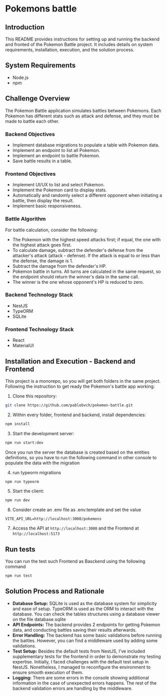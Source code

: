 # Pokemons battle

## Introduction

This README provides instructions for setting up and running the backend and fronted of the Pokemon Battle project. It includes details on system requirements, installation, execution, and the solution process.

## System Requirements

- Node.js
- npm

## Challenge Overview

The Pokemon Battle application simulates battles between Pokemons. Each Pokemon has different stats such as attack and defense, and they must be made to battle each other.

### Backend Objectives

- Implement database migrations to populate a table with Pokemon data.
- Implement an endpoint to list all Pokemon.
- Implement an endpoint to battle Pokemon.
- Save battle results in a table.

### Frontend Objectives

- Implement UI/UX to list and select Pokemon.
- Implement the Pokemon card to display stats.
- Automatically and randomly select a different opponent when initiating a battle, then display the result.
- Implement basic responsiveness.

### Battle Algorithm

For battle calculation, consider the following:

- The Pokemon with the highest speed attacks first; if equal, the one with the highest attack goes first.
- To calculate damage, subtract the defender's defense from the attacker's attack (attack - defense). If the attack is equal to or less than the defense, the damage is 1.
- Subtract the damage from the defender's HP.
- Pokemon battle in turns. All turns are calculated in the same request, so the endpoint should return the winner's data in the same call.
- The winner is the one whose opponent's HP is reduced to zero.

### Backend Technology Stack

- NestJS
- TypeORM
- SQLite

### Frontend Technology Stack

- React
- MaterialUI

## Installation and Execution - Backend and Frontend

This project is a monorepo, so you will get both folders in the same project.
Following the instruction to get ready the Pokemon's battle app working:

1. Clone this repository:

```bash
git clone https://github.com/pablobvch/pokemon-battle.git
```

2. Within every folder, frontend and backend, install dependencies:

```bash
npm install
```

3. Start the development server:

```bash
npm run start:dev
```

Once you run the server the database is created based on the entities definitions, so you have to run the following command in other console to populate the data with the migration

4. run typeorm migrations

```bash
npm run typeorm
```

5. Start the client:

```bash
npm run dev
```

8. Consider create an .env file as .env.template and set the value

`VITE_API_URL=http://localhost:3000/pokemons`

7. Access the API at `http://localhost:3000` and the Frontend at `http://localhost:5173`

## Run tests

You can run the test such Frontend as Basckend using the following command

```bash
npm run test
```

## Solution Process and Rationale

- **Database Setup:** SQLite is used as the database system for simplicity and ease of setup. TypeORM is used as the ORM to interact with the database.
  You can check the tables structures using a database viewer on the file database.sqlite
- **API Endpoints:** The backend provides 2 endpoints for getting Pokemon data, and conducting battles saving their results afterwards.
- **Error Handling:** The backend has some basic validations before running the battles. However, you can find a middleware used by adding some validations.
- **Test Setup:** Besides the default tests from NestJS, I've included supplementary tests for the frontend in order to demonstrate my testing expertise. Initially, I faced challenges with the default test setup in NestJS. Nonetheless, I managed to reconfigure the environment to ensure smooth execution of them.
- **Logging:** There are some errors in the console showing additional information in the case of unexpected errors happens. The rest of the backend validation errors are handling by the middleware.
